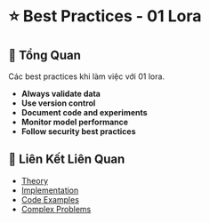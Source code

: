 # ⭐ Best Practices - 01 Lora

## 🎯 Tổng Quan

Các best practices khi làm việc với 01 lora.

- **Always validate data**
- **Use version control**
- **Document code and experiments**
- **Monitor model performance**
- **Follow security best practices**

## 🔗 Liên Kết Liên Quan

- [Theory](./THEORY_01_lora.md)
- [Implementation](./IMPLEMENTATION_01_lora.md)
- [Code Examples](./CODE_EXAMPLES_01_lora.md)
- [Complex Problems](./COMPLEX_PROBLEMS.md)
